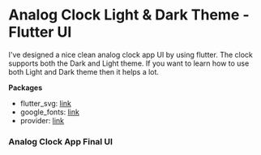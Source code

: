 # Analog Clock Light & Dark Theme - Flutter UI
 
I've designed a nice clean analog clock app UI by using flutter. The clock supports both the Dark and Light theme. If you want to learn how to use both Light and Dark theme then it helps a lot.

**Packages**

- flutter_svg: [link](https://pub.dev/packages/flutter_svg)
- google_fonts: [link](https://pub.dev/packages/google_fonts)
- provider: [link](https://pub.dev/packages/provider)

### Analog Clock App Final UI


